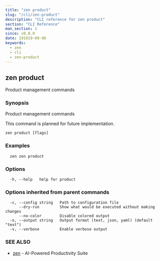 ```yaml
---
title: "zen product"
slug: "/cli/zen-product"
description: "CLI reference for zen product"
section: "CLI Reference"
man_section: 1
since: v0.0.0
date: 191919-09-96
keywords:
  - zen
  - cli
  - zen-product
---
```


## zen product

Product management commands

### Synopsis

Product management commands

This command is planned for future implementation.

```
zen product [flags]
```

### Examples

```
  zen zen product
```

### Options

```
  -h, --help   help for product
```

### Options inherited from parent commands

```
  -c, --config string   Path to configuration file
      --dry-run         Show what would be executed without making changes
      --no-color        Disable colored output
  -o, --output string   Output format (text, json, yaml) (default "text")
  -v, --verbose         Enable verbose output
```

### SEE ALSO

* [zen](zen.md.md)	 - AI-Powered Productivity Suite

